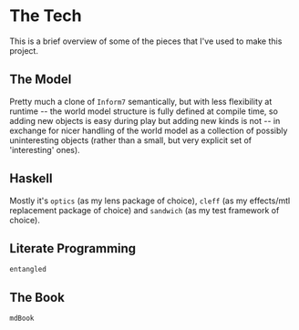 # The Tech

This is a brief overview of some of the pieces that I've used to make this project.

## The Model

Pretty much a clone of `Inform7` semantically, but with less flexibility at runtime -- the world model structure is fully defined at compile time, so adding new objects is easy during play but adding new kinds is not -- in exchange for nicer handling of the world model as a collection of possibly uninteresting objects (rather than a small, but very explicit set of 'interesting' ones).
## Haskell

Mostly it's `optics` (as my lens package of choice), `cleff` (as my effects/mtl replacement package of choice) and `sandwich` (as my test framework of choice).

## Literate Programming

`entangled`

## The Book

`mdBook`

